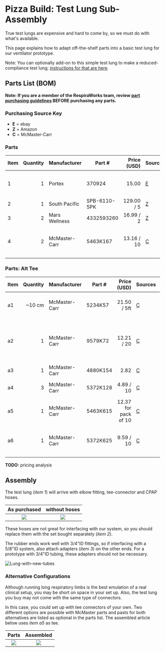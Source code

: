 # Pizza Build: Test Lung Sub-Assembly

True test lungs are expensive and hard to come by, so we must do with what's available. 

This page explains how to adapt off-the-shelf parts into a basic test lung for our ventilator prototype.

Note: You can optionally add-on to this simple test lung to make a reduced-compliance test lung; [instructions for that are here](../pizza-compliance-test-lung).

## Parts List (BOM)

**Note: If you are a member of the RespiraWorks team, review [part purchasing guidelines](../../README.md) BEFORE purchasing any parts.**

### Purchasing Source Key

* **E** = ebay
* **Z** = Amazon
* **C** = McMaster-Carr

### Parts

| Item | Quantity | Manufacturer  | Part #         | Price (USD)     |  Sources         | Notes |
| ---- |---------:| ------------- | ------------------- | ------------:|----------------| ----- |
| 1    |        1 | Portex        | 370924              | 15.00        | [E][1ebay]     | test "lung" or breathing bag. |
| 2  |        1 | South Pacific   | SPB-6110-5PK        |   129.00 / 5 | [Z][2amzn]     | **ALT for item 1** |
| 3    |        2 | Mars Wellness | 4332593260          | 16.99 / 2    | [Z][3amzn]     | CPAP tubing |
| 4    |        2 | McMaster-Carr | 5463K167            | 13.16 / 10   | [C][4mcmc]     | 3/4"ID <-> 5/8"ID single barb adapter |

[1ebay]:  https://www.ebay.com/itm/PORTEX-Adult-Disposable-Anesthesia-Breathing-Circuit-3L-Breathing-Bag-370924/362943456196
[2amzn]:  https://www.amazon.com/FlexLung-Biomedical-Ventilator-Testing-Demonstration/dp/B07B876P9C
[3amzn]:  https://www.amazon.com/gp/product/B01N14F1MV
[4mcmc]:  https://www.mcmaster.com/5463K167

### Parts: Alt Tee

| Item | Quantity | Manufacturer  | Part #         | Price (USD)     | Sources        | Notes |
| ---- |---------:| ------------- | ------------------- | ------------:|----------------|----------------|
| a1   |  ~10 cm  | McMaster-Carr | 5234K57             | 21.50 / 5ft  | [C][a1mcmc]     | Soft latex tubing, 5/8" ID, 7/8" OD, optional? |
| a2   |       1  | McMaster-Carr | 9579K72             | 12.21 / 20   | [C][a2mcmc]     | Herbie clip J (20.3-23mm) for clamping 7/8"OD tubing, optional? |
| a3   |       1  | McMaster-Carr | 4880K154            | 2.82         | [C][a3mcmc]     | 1/2 NTP tee female |
| a4   |       3  | McMaster-Carr | 5372K128            | 4.89 / 10    | [C][a4mcmc]     | 1/2 NTP <-> 5/8"ID male multibarbed |
| a5   |        1 | McMaster-Carr | 5463K615            |     12.37 for pack of 10| [C][a5mcmc]     | Tee junction - *alternative to item a3* |
| a6   |       1  | McMaster-Carr | 5372K625            | 9.59 / 10    | [C][a6mcmc]     | 5/8"ID tee, multibarbed, *alternative to items a3 & a5* |

[a1mcmc]:  https://www.mcmaster.com/5234K57
[a2mcmc]:  https://www.mcmaster.com/9579K72
[a3mcmc]:  https://www.mcmaster.com/4880K154
[a4mcmc]:  https://www.mcmaster.com/5372K128
[a5mcmc]:  https://www.mcmaster.com/5463K615
[a6mcmc]:  https://www.mcmaster.com/5372K625

**TODO:** pricing analysis

## Assembly

The test lung (*item 1*) will arrive with elbow fitting, tee-connector and CPAP hoses.

| As purchased         |  without hoses       |           
|:--------------------:|:--------------------:|
![](assets/lung-purchased.jpg)|![](assets/lung-no-tubes.jpg)|

These hoses are not great for interfacing with our system, so you should replace them with the set bought separately (*item 2*).

The rubber ends work well with 3/4"ID fittings, so if interfacing with a 5/8"ID system, also attach adapters (*item 3*) on the other ends.
For a prototype with 3/4"ID tubing, these adapters should not be necessary.

![Lung-with-new-tubes](assets/lung-new-tubes.jpg)

### Alternative Configurations

Although running long respiratory limbs is the best emulation of a real clinical setup, you may be short on space in your set up. Also, the test lung you buy may not come with the same type of connectors. 

In this case, you could set up with tee connectors of your own. Two different options are possible with McMaster parts and pasts for both alternatives are listed as optional in the parts list. The assembled article below uses *item a5* as tee.

| Parts                  |  Assembled           |           
|:----------------------:|:--------------------:|
![](assets/lung-short-parts.jpg)|![](assets/lung-short-assembled.jpg)|

